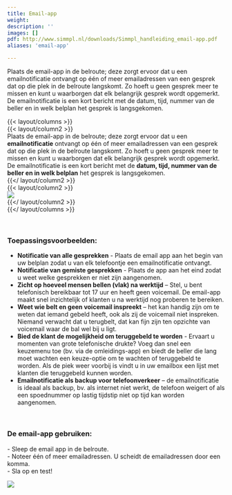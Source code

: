 ```yaml
---
title: Email-app
weight: 
description: ''
images: []
pdf: http://www.simmpl.nl/downloads/Simmpl_handleiding_email-app.pdf
aliases: 'email-app'

---
```

Plaats de email-app in de belroute; deze zorgt ervoor dat u een emailnotificatie ontvangt op één of meer emailadressen van een gesprek dat op die plek in de belroute langskomt. Zo hoeft u geen gesprek meer te missen en kunt u waarborgen dat elk belangrijk gesprek wordt opgemerkt. De emailnotificatie is een kort bericht met de datum, tijd, nummer van de beller en in welk belplan het gesprek is langsgekomen.

{{< layout/columns >}}  
 {{< layout/column2 >}}  
Plaats de email-app in de belroute; deze zorgt ervoor dat u een **emailnotificatie** ontvangt op één of meer emailadressen van een gesprek dat op die plek in de belroute langskomt. Zo hoeft u geen gesprek meer te missen en kunt u waarborgen dat elk belangrijk gesprek wordt opgemerkt. De emailnotificatie is een kort bericht met de **datum, tijd, nummer van de beller en in welk belplan** het gesprek is langsgekomen.  
 {{</ layout/column2 >}}  
 {{< layout/column2 >}}  
![](https://res.cloudinary.com/callvoip/image/upload/v1565084467/email-NL_quajkq.png)  
 {{</ layout/column2 >}}  
{{</ layout/columns >}}

<br>

### Toepassingsvoorbeelden:

* **Notificatie van alle gesprekken** - Plaats de email app aan het begin van uw belplan zodat u van elk telefoontje een emailnotificatie ontvangt. 
* **Notificatie van gemiste gesprekken** - Plaats de app aan het eind zodat u weet welke gesprekken er niet zijn aangenomen. 
* **Zicht op hoeveel mensen bellen (vlak) na werktijd** – Stel, u bent telefonisch bereikbaar tot 17 uur en heeft geen voicemail. De email-app maakt snel inzichtelijk of klanten u na werktijd nog proberen te bereiken. 
* **Weet wie belt en geen voicemail inspreekt** – het kan handig zijn om te weten dat iemand gebeld heeft, ook als zij de voicemail niet inspreken. Niemand verwacht dat u terugbelt, dat kan fijn zijn ten opzichte van voicemail waar de bal wel bij u ligt. 
* **Bied de klant de mogelijkheid om teruggebeld te worden** - Ervaart u momenten van grote telefonische drukte? Voeg dan snel een keuzemenu toe (bv. via de omleidings-app) en biedt de beller die lang moet wachten een keuze-optie om te wachten of teruggebeld te worden. Als de piek weer voorbij is vindt u in uw emailbox een lijst met klanten die teruggebeld kunnen worden. 
* **Emailnotificatie als backup voor telefoonverkeer** – de emailnotificatie is ideaal als backup, bv. als internet niet werkt, de telefoon weigert of als een spoednummer op lastig tijdstip niet op tijd kan worden aangenomen.

<br>

### De email-app gebruiken: 

\- Sleep de email app in de belroute.   
\- Noteer één of meer emailadressen. U scheidt de emailadressen door een komma.   
\- Sla op en test!

![](https://res.cloudinary.com/callvoip/image/upload/v1565084452/support-email1_kbtcza.png)
